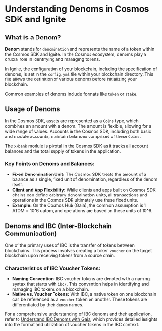 # Understanding Denoms in Cosmos SDK and Ignite

## What is a Denom?

**Denom** stands for `denomination` and represents the name of a token within the Cosmos SDK and Ignite. In the Cosmos ecosystem, denoms play a crucial role in identifying and managing tokens.

In Ignite, the configuration of your blockchain, including the specification of denoms, is set in the `config.yml` file within your blockchain directory. This file allows the definition of various denoms before initializing your blockchain.

Common examples of denoms include formats like `token` or `stake`.

## Usage of Denoms

In the Cosmos SDK, assets are represented as a `Coins` type, which combines an amount with a denom. The amount is flexible, allowing for a wide range of values. Accounts in the Cosmos SDK, including both basic and module accounts, maintain balances comprised of these `Coins`.

The `x/bank` module is pivotal in the Cosmos SDK as it tracks all account balances and the total supply of tokens in the application.

### Key Points on Denoms and Balances:

- **Fixed Denomination Unit:** The Cosmos SDK treats the amount of a balance as a single, fixed unit of denomination, regardless of the denom itself.
- **Client and App Flexibility:** While clients and apps built on Cosmos SDK chains can define arbitrary denomination units, all transactions and operations in the Cosmos SDK ultimately use these fixed units.
- **Example:** On the Cosmos Hub (Gaia), the common assumption is 1 ATOM = 10^6 uatom, and operations are based on these units of 10^6.

## Denoms and IBC (Inter-Blockchain Communication)

One of the primary uses of IBC is the transfer of tokens between blockchains. This process involves creating a token `voucher` on the target blockchain upon receiving tokens from a source chain.

### Characteristics of IBC Voucher Tokens:

- **Naming Convention:** IBC voucher tokens are denoted with a naming syntax that starts with `ibc/`. This convention helps in identifying and managing IBC tokens on a blockchain.
- **Native vs. Voucher Tokens:** With IBC, a native token on one blockchain can be referenced as a `voucher` token on another. These tokens are differentiated by their `denom` names.

For a comprehensive understanding of IBC denoms and their application, refer to [Understand IBC Denoms with Gaia](https://tutorials.cosmos.network/tutorials/6-ibc-dev/), which provides detailed insights into the format and utilization of voucher tokens in the IBC context.
